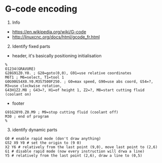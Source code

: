 # G-code encoding
1. Info
- https://en.wikipedia.org/wiki/G-code
- http://linuxcnc.org/docs/html/gcode_fr.html
2. Identify fixed parts
- header, it's basically positioning initialisation
```gcode
%
O1234(GRAVURE)
G28G91Z0.Y0. ; G28=goto(0,0), G91=use relative coordinates
M6T1 ; M6=select, T1=tool 1
G0G90G54X0.Y0.M3S7500F250. ; G0=max speed, G90=use abs coord, G54=?,  M3=use clockwise rotation, 
G43H1Z2.M8 ; G43=?, H1=of height 1, Z2=?, M8=start cutting fluid (coolant on)
```
- footer
```gcode
G91G28Y0.Z0.M9 ; M9=stop cutting fluid (coolant off)
M30 ; end of program
%
```
3. identify dynamic parts
```gcode
G0 # enable rapid mode (don't draw anything)
G52 X9 Y0 # set the origin to (9 0)
X2 Y6 # relatively from the last point (9,0), move last point to (2,6)
G1 # disable rapid mode (now every instruction will drwa a line)
Y5 # relatively from the last point (2,6), draw a line to (0,5)
```
